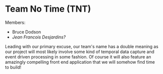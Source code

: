 # Team No Time (TNT)

Members:

* Bruce Dodson
* *Jean Francois Desjardins?*

Leading with our primary excuse, our team's name has a double meaning
as our project will most likely involve some kind of temporal data
capture and event driven processing in some fashion. Of course it will
also feature an amazingly compelling front end application that we will
somehow find time to build!
